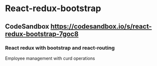 # React-redux-bootstrap

## CodeSandbox https://codesandbox.io/s/react-redux-bootstrap-7goc8

### React redux with bootstrap and react-routing

Employee management with curd operations
